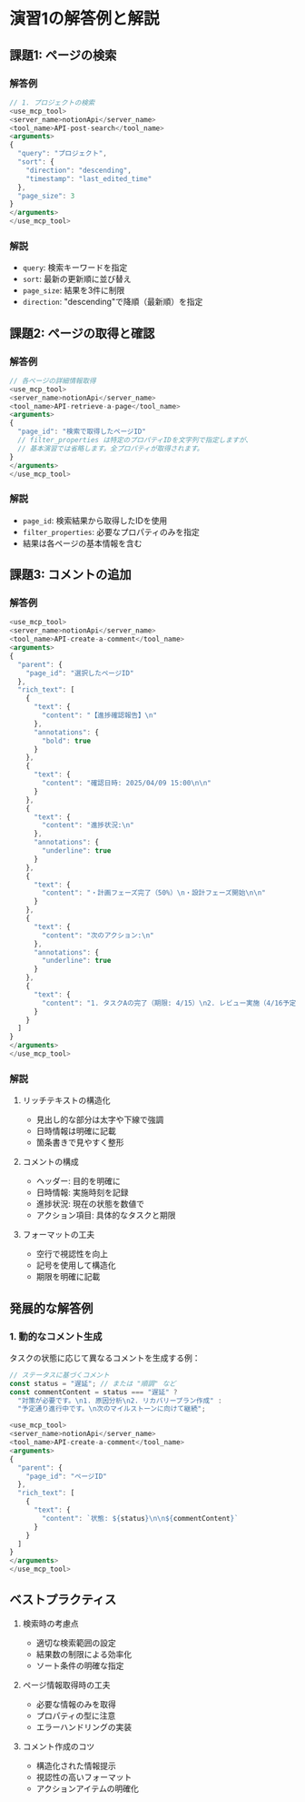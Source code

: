 # 演習1の解答例と解説

## 課題1: ページの検索

### 解答例
```typescript
// 1. プロジェクトの検索
<use_mcp_tool>
<server_name>notionApi</server_name>
<tool_name>API-post-search</tool_name>
<arguments>
{
  "query": "プロジェクト",
  "sort": {
    "direction": "descending",
    "timestamp": "last_edited_time"
  },
  "page_size": 3
}
</arguments>
</use_mcp_tool>
```

### 解説
- `query`: 検索キーワードを指定
- `sort`: 最新の更新順に並び替え
- `page_size`: 結果を3件に制限
- `direction`: "descending"で降順（最新順）を指定

## 課題2: ページの取得と確認

### 解答例
```typescript
// 各ページの詳細情報取得
<use_mcp_tool>
<server_name>notionApi</server_name>
<tool_name>API-retrieve-a-page</tool_name>
<arguments>
{
  "page_id": "検索で取得したページID"
  // filter_properties は特定のプロパティIDを文字列で指定しますが、
  // 基本演習では省略します。全プロパティが取得されます。
}
</arguments>
</use_mcp_tool>
```

### 解説
- `page_id`: 検索結果から取得したIDを使用
- `filter_properties`: 必要なプロパティのみを指定
- 結果は各ページの基本情報を含む

## 課題3: コメントの追加

### 解答例
```typescript
<use_mcp_tool>
<server_name>notionApi</server_name>
<tool_name>API-create-a-comment</tool_name>
<arguments>
{
  "parent": {
    "page_id": "選択したページID"
  },
  "rich_text": [
    {
      "text": {
        "content": "【進捗確認報告】\n"
      },
      "annotations": {
        "bold": true
      }
    },
    {
      "text": {
        "content": "確認日時: 2025/04/09 15:00\n\n"
      }
    },
    {
      "text": {
        "content": "進捗状況:\n"
      },
      "annotations": {
        "underline": true
      }
    },
    {
      "text": {
        "content": "・計画フェーズ完了（50%）\n・設計フェーズ開始\n\n"
      }
    },
    {
      "text": {
        "content": "次のアクション:\n"
      },
      "annotations": {
        "underline": true
      }
    },
    {
      "text": {
        "content": "1. タスクAの完了（期限: 4/15）\n2. レビュー実施（4/16予定）\n3. 文書更新（4/17まで）"
      }
    }
  ]
}
</arguments>
</use_mcp_tool>
```

### 解説
1. リッチテキストの構造化
   - 見出し的な部分は太字や下線で強調
   - 日時情報は明確に記載
   - 箇条書きで見やすく整形

2. コメントの構成
   - ヘッダー: 目的を明確に
   - 日時情報: 実施時刻を記録
   - 進捗状況: 現在の状態を数値で
   - アクション項目: 具体的なタスクと期限

3. フォーマットの工夫
   - 空行で視認性を向上
   - 記号を使用して構造化
   - 期限を明確に記載

## 発展的な解答例

### 1. 動的なコメント生成
タスクの状態に応じて異なるコメントを生成する例：

```typescript
// ステータスに基づくコメント
const status = "遅延"; // または "順調" など
const commentContent = status === "遅延" ? 
  "対策が必要です。\n1. 原因分析\n2. リカバリープラン作成" :
  "予定通り進行中です。\n次のマイルストーンに向けて継続";

<use_mcp_tool>
<server_name>notionApi</server_name>
<tool_name>API-create-a-comment</tool_name>
<arguments>
{
  "parent": {
    "page_id": "ページID"
  },
  "rich_text": [
    {
      "text": {
        "content": `状態: ${status}\n\n${commentContent}`
      }
    }
  ]
}
</arguments>
</use_mcp_tool>
```

## ベストプラクティス
1. 検索時の考慮点
   - 適切な検索範囲の設定
   - 結果数の制限による効率化
   - ソート条件の明確な指定

2. ページ情報取得時の工夫
   - 必要な情報のみを取得
   - プロパティの型に注意
   - エラーハンドリングの実装

3. コメント作成のコツ
   - 構造化された情報提示
   - 視認性の高いフォーマット
   - アクションアイテムの明確化
